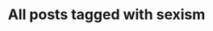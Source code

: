 ---
layout: tag
title: "All posts tagged with sexism"
permalink: /weblog/tags/sexism/
taxonomy: sexism
---